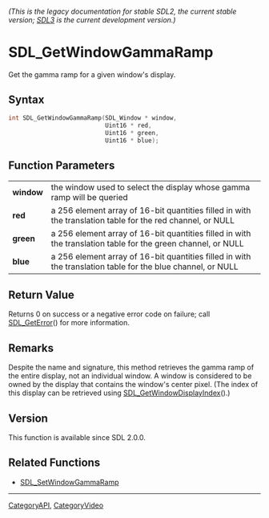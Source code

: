 ###### (This is the legacy documentation for stable SDL2, the current stable version; [SDL3](https://wiki.libsdl.org/SDL3/) is the current development version.)
# SDL_GetWindowGammaRamp

Get the gamma ramp for a given window's display.

## Syntax

```c
int SDL_GetWindowGammaRamp(SDL_Window * window,
                           Uint16 * red,
                           Uint16 * green,
                           Uint16 * blue);

```

## Function Parameters

|                |                                                                                                              |
| -------------- | ------------------------------------------------------------------------------------------------------------ |
| **window**     | the window used to select the display whose gamma ramp will be queried                                       |
| **red**        | a 256 element array of 16-bit quantities filled in with the translation table for the red channel, or NULL   |
| **green**      | a 256 element array of 16-bit quantities filled in with the translation table for the green channel, or NULL |
| **blue**       | a 256 element array of 16-bit quantities filled in with the translation table for the blue channel, or NULL  |

## Return Value

Returns 0 on success or a negative error code on failure; call
[SDL_GetError](SDL_GetError)() for more information.

## Remarks

Despite the name and signature, this method retrieves the gamma ramp of the
entire display, not an individual window. A window is considered to be
owned by the display that contains the window's center pixel. (The index of
this display can be retrieved using
[SDL_GetWindowDisplayIndex](SDL_GetWindowDisplayIndex)().)

## Version

This function is available since SDL 2.0.0.

## Related Functions

* [SDL_SetWindowGammaRamp](SDL_SetWindowGammaRamp)

----
[CategoryAPI](CategoryAPI), [CategoryVideo](CategoryVideo)

